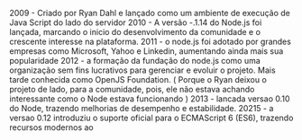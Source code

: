 2009 - Criado por Ryan Dahl e lançado como um ambiente de execução de Java Script do lado do servidor
2010 - A versão -.1.14 do Node.js foi lançada, marcando o inicio do desenvolvimento da comunidade e o crescente interesse na plataforma.
2011 - o node.js foi adotado por grandes empresas como Microsoft, Yahoo e Linkedin, aumentando ainda mais sua popularidade
2012 - a formação da fundação do node.js como uma organização sem fins lucrativos para gerenciar e evoluir o projeto. Mais tarde conhecida como OpenJS Foundation. ( Porque o Ryan deixou o projeto de lado, para a comunidade, pois, ele não estava achando interessante como o Node estava funcionando )
2013 - lancada versao 0.10 do Node, trazendo melhorias de desempenho e estabilidade.
20215 - a versao 0.12 introduziu o suporte oficial para o ECMAScript 6 (ES6), trazendo recursos modernos ao 